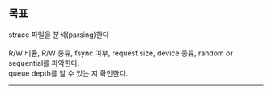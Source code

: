 ## 목표
strace 파일을 분석(parsing)한다<br>
<br>
R/W 비율, R/W 종류, fsync 여부, request size, device 종류, random or sequential를 파악한다.<br>
queue depth를 알 수 있는 지 확인한다.<br>

***
####
